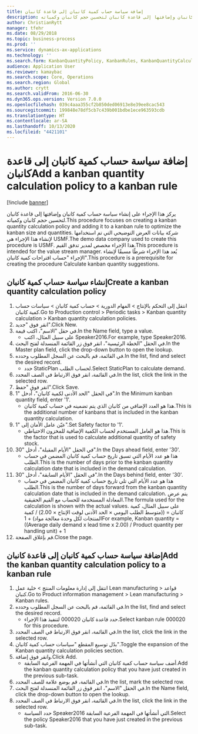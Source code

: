 ```yaml
---
title: إضافة سياسة حساب كمية كانبان إلى قاعدة كانبان
description: يركز هذا الإجراء على إنشاء سياسة حساب كمية كانبان وإضافتها إلى قاعدة كانبان لتحسين حجم كانبان وكمياته.
author: ChristianRytt
manager: tfehr
ms.date: 08/29/2018
ms.topic: business-process
ms.prod: ''
ms.service: dynamics-ax-applications
ms.technology: ''
ms.search.form: KanbanQuantityPolicy, KanbanRules, KanbanQuantityCalculation
audience: Application User
ms.reviewer: kamaybac
ms.search.scope: Core, Operations
ms.search.region: Global
ms.author: crytt
ms.search.validFrom: 2016-06-30
ms.dyn365.ops.version: Version 7.0.0
ms.openlocfilehash: 039c4aaa355cf2b850ded06913e8e39ee8cac543
ms.sourcegitcommit: 199848e78df5cb7c439b001bdbe1ece963593cdb
ms.translationtype: HT
ms.contentlocale: ar-SA
ms.lasthandoff: 10/13/2020
ms.locfileid: "4421101"
---
```

# <a name="add-a-kanban-quantity-calculation-policy-to-a-kanban-rule"></a><span data-ttu-id="862c0-103">إضافة سياسة حساب كمية كانبان إلى قاعدة كانبان</span><span class="sxs-lookup"><span data-stu-id="862c0-103">Add a kanban quantity calculation policy to a kanban rule</span></span>

[!include [banner](../../includes/banner.md)]

<span data-ttu-id="862c0-104">يركز هذا الإجراء على إنشاء سياسة حساب كمية كانبان وإضافتها إلى قاعدة كانبان لتحسين حجم كانبان وكمياته.</span><span class="sxs-lookup"><span data-stu-id="862c0-104">This procedure focuses on creating a kanban quantity calculation policy and adding it to a kanban rule to optimize the kanban size and quantities.</span></span> <span data-ttu-id="862c0-105">شركة بيانات العرض التوضيحي التي تم استخدامها لإنشاء هذا الإجراء هي USMF.</span><span class="sxs-lookup"><span data-stu-id="862c0-105">The demo data company used to create this procedure is USMF.</span></span> <span data-ttu-id="862c0-106">هذا الإجراء مخصص لمدير تدفق القيم.</span><span class="sxs-lookup"><span data-stu-id="862c0-106">This procedure is intended for the value stream manager.</span></span> <span data-ttu-id="862c0-107">يُعد هذا الإجراء شرطًا مسبقًا لإنشاء الإجراء "حساب اقتراحات كمية كانبان‬".</span><span class="sxs-lookup"><span data-stu-id="862c0-107">This procedure is a prerequisite for creating the procedure Calculate kanban quantity suggestions.</span></span> 


## <a name="create-a-kanban-quantity-calculation-policy"></a><span data-ttu-id="862c0-108">إنشاء سياسة حساب كمية كانبان</span><span class="sxs-lookup"><span data-stu-id="862c0-108">Create a kanban quantity calculation policy</span></span>
1. <span data-ttu-id="862c0-109">انتقل إلى التحكم بالإنتاج > المهام الدورية > حساب كمية كانبان > سياسات حساب كمية كانبان.</span><span class="sxs-lookup"><span data-stu-id="862c0-109">Go to Production control > Periodic tasks > Kanban quantity calculation > Kanban quantity calculation policies.</span></span>
2. <span data-ttu-id="862c0-110">انقر فوق "جديد".</span><span class="sxs-lookup"><span data-stu-id="862c0-110">Click New.</span></span>
3. <span data-ttu-id="862c0-111">في حقل "الاسم"، اكتب قيمة.</span><span class="sxs-lookup"><span data-stu-id="862c0-111">In the Name field, type a value.</span></span>
    * <span data-ttu-id="862c0-112">على سبيل المثال، اكتب Speaker2016.</span><span class="sxs-lookup"><span data-stu-id="862c0-112">For example, type Speaker2016.</span></span>  
4. <span data-ttu-id="862c0-113">في الحقل "الخطة الرئيسية‬"، انقر فوق زر القائمة المنسدلة لفتح البحث.</span><span class="sxs-lookup"><span data-stu-id="862c0-113">In the Master plan field, click the drop-down button to open the lookup.</span></span>
5. <span data-ttu-id="862c0-114">في القائمة، قم بالبحث عن السجل المطلوب وحدده.</span><span class="sxs-lookup"><span data-stu-id="862c0-114">In the list, find and select the desired record.</span></span>
    * <span data-ttu-id="862c0-115">حدد StaticPlan لحساب الطلب.</span><span class="sxs-lookup"><span data-stu-id="862c0-115">Select StaticPlan to calculate demand.</span></span>  
6. <span data-ttu-id="862c0-116">في القائمة، انقر فوق الارتباط في الصف المحدد.</span><span class="sxs-lookup"><span data-stu-id="862c0-116">In the list, click the link in the selected row.</span></span>
7. <span data-ttu-id="862c0-117">انقر فوق "حفظ".</span><span class="sxs-lookup"><span data-stu-id="862c0-117">Click Save.</span></span>
8. <span data-ttu-id="862c0-118">في الحقل "الحد الأدنى لكمية كانبان‬"، أدخل "1".</span><span class="sxs-lookup"><span data-stu-id="862c0-118">In the Minimum kanban quantity field, enter '1'.</span></span>
    * <span data-ttu-id="862c0-119">هذا هو العدد الإضافي من كانبان الذي يتم تضمينه في حساب كمية كانبان.</span><span class="sxs-lookup"><span data-stu-id="862c0-119">This is the additional number of kanbans that is included in the kanban quantity calculation.</span></span>  
9. <span data-ttu-id="862c0-120">عيّن عامل الأمان إلى "1".</span><span class="sxs-lookup"><span data-stu-id="862c0-120">Set Safety factor to '1'.</span></span>
    * <span data-ttu-id="862c0-121">هذا هو العامل المستخدم لحساب الكمية الإضافية للمخزون الاحتياطي.</span><span class="sxs-lookup"><span data-stu-id="862c0-121">This is the factor that is used to calculate additional quantity of safety stock.</span></span>  
10. <span data-ttu-id="862c0-122">في الحقل "الأيام المقبلة‬‬‬"، أدخل "30".</span><span class="sxs-lookup"><span data-stu-id="862c0-122">In the Days ahead field, enter '30'.</span></span>
    * <span data-ttu-id="862c0-123">هذا هو عدد الأيام التي تسبق تاريخ حساب كمية كانبان المضمن في حساب الطلب.</span><span class="sxs-lookup"><span data-stu-id="862c0-123">This is the number of days prior to the kanban quantity calculation date that is included in the demand calculation.</span></span>  
11. <span data-ttu-id="862c0-124">في الحقل "الأيام السابقة‬"، أدخل "30".</span><span class="sxs-lookup"><span data-stu-id="862c0-124">In the Days behind field, enter '30'.</span></span>
    * <span data-ttu-id="862c0-125">هذا هو عدد الأيام التي تلي تاريخ حساب كمية كانبان المضمن في حساب الطلب.</span><span class="sxs-lookup"><span data-stu-id="862c0-125">This is the number of days forward from the kanban quantity calculation date that is included in the demand calculation.</span></span>  <span data-ttu-id="862c0-126">يتم عرض المعادلة المستخدمة للحساب مع القيم الحقيقية.</span><span class="sxs-lookup"><span data-stu-id="862c0-126">The formula used for the calculation is shown with the actual values.</span></span> <span data-ttu-id="862c0-127">على سبيل المثال، كمية كانبان = ((متوسط الطلب اليومي × الحد الأدنى لوقت الإنتاج × 2.00) / كمية المنتجات لكل وحدة معالجة مواد) + 1</span><span class="sxs-lookup"><span data-stu-id="862c0-127">For example,  Kanban quantity = ((Average daily demand x lead time x 2.00) / Product quantity per handling unit) + 1</span></span>  
12. <span data-ttu-id="862c0-128">قم بإغلاق الصفحة.</span><span class="sxs-lookup"><span data-stu-id="862c0-128">Close the page.</span></span>

## <a name="add-the-kanban-quantity-calculation-policy-to-a-kanban-rule"></a><span data-ttu-id="862c0-129">إضافة سياسة حساب كمية كانبان إلى قاعدة كانبان</span><span class="sxs-lookup"><span data-stu-id="862c0-129">Add the kanban quantity calculation policy to a kanban rule</span></span>
1. <span data-ttu-id="862c0-130">انتقل إلى إدارة معلومات المنتج‬ > خلية عمل Lean manufacturing > قواعد كنبان.</span><span class="sxs-lookup"><span data-stu-id="862c0-130">Go to Product information management > Lean manufacturing > Kanban rules.</span></span>
2. <span data-ttu-id="862c0-131">في القائمة، قم بالبحث عن السجل المطلوب وحدده.</span><span class="sxs-lookup"><span data-stu-id="862c0-131">In the list, find and select the desired record.</span></span>
    * <span data-ttu-id="862c0-132">حدد قاعدة كانبان 000020 لتنفيذ هذا الإجراء.</span><span class="sxs-lookup"><span data-stu-id="862c0-132">Select kanban rule 000020 for this procedure.</span></span>  
3. <span data-ttu-id="862c0-133">في القائمة، انقر فوق الارتباط في الصف المحدد.</span><span class="sxs-lookup"><span data-stu-id="862c0-133">In the list, click the link in the selected row.</span></span>
4. <span data-ttu-id="862c0-134">بدّل توسيع المقطع "سياسات حساب كمية كانبان‬‬‬".</span><span class="sxs-lookup"><span data-stu-id="862c0-134">Toggle the expansion of the Kanban quantity calculation policies section.</span></span>
5. <span data-ttu-id="862c0-135">وانقر فوق إضافة.</span><span class="sxs-lookup"><span data-stu-id="862c0-135">Click Add.</span></span>
    * <span data-ttu-id="862c0-136">أضف سياسة حساب كمية كانبان التي أنشأتها في المهمة الفرعية السابقة.</span><span class="sxs-lookup"><span data-stu-id="862c0-136">Add the kanban quantity calculation policy that you have just created in the previous sub-task.</span></span>  
6. <span data-ttu-id="862c0-137">في القائمة، قم بوضع علامة للصف المحدد.</span><span class="sxs-lookup"><span data-stu-id="862c0-137">In the list, mark the selected row.</span></span>
7. <span data-ttu-id="862c0-138">في الحقل "الاسم"، انقر فوق زر القائمة المنسدلة لفتح البحث.</span><span class="sxs-lookup"><span data-stu-id="862c0-138">In the Name field, click the drop-down button to open the lookup.</span></span>
8. <span data-ttu-id="862c0-139">في القائمة، انقر فوق الارتباط في الصف المحدد.</span><span class="sxs-lookup"><span data-stu-id="862c0-139">In the list, click the link in the selected row.</span></span>
    * <span data-ttu-id="862c0-140">حدد السياسة Speaker2016 التي أنشأتها في المهمة الفرعية السابقة.</span><span class="sxs-lookup"><span data-stu-id="862c0-140">Select the policy Speaker2016 that you have just created in the previous sub-task.</span></span>  

